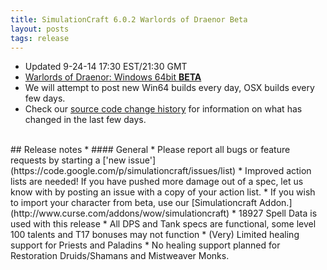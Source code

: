 ```yaml
---
title: SimulationCraft 6.0.2 Warlords of Draenor Beta
layout: posts
tags: release
---
```

* Updated 9-24-14 17:30 EST/21:30 GMT
* [Warlords of Draenor: Windows 64bit **BETA** ](http://downloads.simulationcraft.org/simc-602-alpha-win64-09-24-4eb5333.zip)
* We will attempt to post new Win64 builds every day, OSX builds every few days.
* Check our [source code change history](https://code.google.com/p/simulationcraft/source/list?name=wod) for information on what has changed in the last few days.
<br>
## Release notes
* #### General
    * Please report all bugs or feature requests by starting a ['new issue'](https://code.google.com/p/simulationcraft/issues/list)
    * Improved action lists are needed! If you have pushed more damage out of a spec, let us know with by posting an issue with a copy of your action list. 
    * If you wish to import your character from beta, use our [Simulationcraft Addon.](http://www.curse.com/addons/wow/simulationcraft)
    * 18927 Spell Data is used with this release
	* All DPS and Tank specs are functional, some level 100 talents and T17 bonuses may not function
	* (Very) Limited healing support for Priests and Paladins
	* No healing support planned for Restoration Druids/Shamans and Mistweaver Monks.